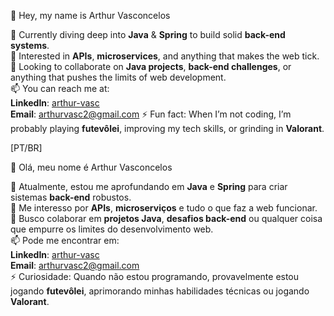 👋 Hey, my name is Arthur Vasconcelos

🌱 Currently diving deep into **Java** & **Spring** to build solid **back-end systems**.  
👀 Interested in **APIs**, **microservices**, and anything that makes the web tick.  
💞️ Looking to collaborate on **Java projects**, **back-end challenges**, or anything that pushes the limits of web development.  
📫 You can reach me at:  
   **LinkedIn**: [arthur-vasc](https://www.linkedin.com/in/arthur-vasc)  
   **Email**: arthurvasc2@gmail.com
⚡ Fun fact: When I’m not coding, I’m probably playing **futevôlei**, improving my tech skills, or grinding in **Valorant**.  

[PT/BR]

👋 Olá, meu nome é Arthur Vasconcelos 

🌱 Atualmente, estou me aprofundando em **Java** e **Spring** para criar sistemas **back-end** robustos.  
👀 Me interesso por **APIs**, **microserviços** e tudo o que faz a web funcionar.  
💞️ Busco colaborar em **projetos Java**, **desafios back-end** ou qualquer coisa que empurre os limites do desenvolvimento web.  
📫 Pode me encontrar em:  
   **LinkedIn**: [arthur-vasc](https://www.linkedin.com/in/arthur-vasc)  
   **Email**: arthurvasc2@gmail.com   
⚡ Curiosidade: Quando não estou programando, provavelmente estou jogando **futevôlei**, aprimorando minhas habilidades técnicas ou jogando **Valorant**.  

